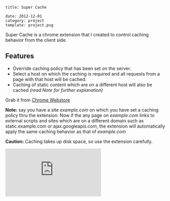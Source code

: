 ```metadata
title: Super Cache

date: 2012-12-01
category: project
template: project.pug
```

Super Cache is a chrome extension that I created to control caching behavior from the client side.

## Features

- Override caching policy that has been set on the server.
- Select a host on which the caching is required and all requests from a page with that host will be cached.
- Caching of static content which are on a different host will also be cached _(read Note for further explanation)_

Grab it from [Chrome Webstore](https://chrome.google.com/webstore/detail/super-cache/fglobbnbihckpkodmeefhagijjcjnbeh)

**Note:** say you have a site _example.com_ on which you have set a caching policy thru the extension.
Now if the any page on _example.com_ links to external scripts and sites which are on a different domain such as static.example.com or ajax.googleapis.com, the extension will automatically apply the same caching behavior as that of _example.com_

**Caution:** Caching takes up disk space, so use the extension carefully.

<iframe src="http://ghbtns.com/github-btn.html?user=tusharmath&repo=super-cache&type=fork&count=true"
  allowtransparency="true" frameborder="0" scrolling="0" width="auto" height="auto"></iframe>
